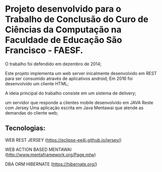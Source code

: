 # Projeto desenvolvido para o Trabalho de Conclusão do Curo de Ciências da Computação na Faculdade de Educação São Francisco - FAESF.

O trabalho foi defendido em dezembro de 2014;

Este projeto implementa um web server inicalmente desenvolvido em REST para ser consumido através de aplicativos android;
Em 2016 foi desenvolvido um cliente HTML;

A ideia principal do trabalho consiste em um sistema de delivery;

um servidor que responde a clientes mobile desenvolvido em JAVA Reste com Jersey
Uma aplicação escrita em Java Mentawai que atende as demandas do cliente web;


## Tecnologias:
WEB REST JERSEY (https://eclipse-ee4j.github.io/jersey/)

WEB ACTION BASED MENTAWAI (http://www.mentaframework.org/Page.mtw)

DBA ORM HIBERNATE (https://hibernate.org/)
